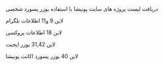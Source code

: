 دریافت لیست پروژه های سایت پونیشا با استفاده یوزر پسورد شخصی

لاین 9 و11 اطلاعات تلگرام

لاین 18 اطلاعات پروکسی

لاین 31,42 یوزر ایجنت

لاین 40 یوزر پسورد اکانت پونیشا



